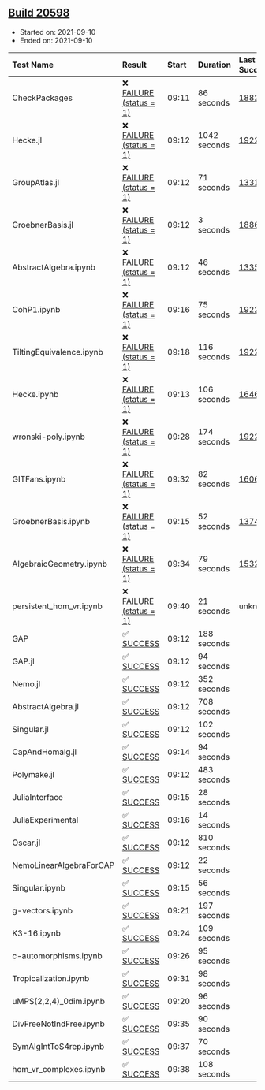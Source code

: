 ## [Build 20598](https://oscarci.mathematik.uni-kl.de/job/oscar/20598/)

* Started on: 2021-09-10
* Ended on: 2021-09-10

| Test Name    | Result | Start | Duration | Last Success | First Failure |
|:-------------|:-------|:------|:---------|:-------------|:--------------|
| CheckPackages | ❌ [FAILURE (status = 1)](https://oscarci.mathematik.uni-kl.de/job/oscar/20598/artifact/logs/build-20598/CheckPackages.log) | 09:11 | 86 seconds | [18822](https://oscarci.mathematik.uni-kl.de/job/oscar/18822/) | [18823](https://oscarci.mathematik.uni-kl.de/job/oscar/18823/) |
| Hecke.jl | ❌ [FAILURE (status = 1)](https://oscarci.mathematik.uni-kl.de/job/oscar/20598/artifact/logs/build-20598/Hecke.jl.log) | 09:12 | 1042 seconds | [19222](https://oscarci.mathematik.uni-kl.de/job/oscar/19222/) | [20152](https://oscarci.mathematik.uni-kl.de/job/oscar/20152/) |
| GroupAtlas.jl | ❌ [FAILURE (status = 1)](https://oscarci.mathematik.uni-kl.de/job/oscar/20598/artifact/logs/build-20598/GroupAtlas.jl.log) | 09:12 | 71 seconds | [13311](https://oscarci.mathematik.uni-kl.de/job/oscar/13311/) | [13312](https://oscarci.mathematik.uni-kl.de/job/oscar/13312/) |
| GroebnerBasis.jl | ❌ [FAILURE (status = 1)](https://oscarci.mathematik.uni-kl.de/job/oscar/20598/artifact/logs/build-20598/GroebnerBasis.jl.log) | 09:12 | 3 seconds | [18864](https://oscarci.mathematik.uni-kl.de/job/oscar/18864/) | [18865](https://oscarci.mathematik.uni-kl.de/job/oscar/18865/) |
| AbstractAlgebra.ipynb | ❌ [FAILURE (status = 1)](https://oscarci.mathematik.uni-kl.de/job/oscar/20598/artifact/logs/build-20598/AbstractAlgebra.ipynb.log) | 09:12 | 46 seconds | [13355](https://oscarci.mathematik.uni-kl.de/job/oscar/13355/) | [13356](https://oscarci.mathematik.uni-kl.de/job/oscar/13356/) |
| CohP1.ipynb | ❌ [FAILURE (status = 1)](https://oscarci.mathematik.uni-kl.de/job/oscar/20598/artifact/logs/build-20598/CohP1.ipynb.log) | 09:16 | 75 seconds | [19222](https://oscarci.mathematik.uni-kl.de/job/oscar/19222/) | [20152](https://oscarci.mathematik.uni-kl.de/job/oscar/20152/) |
| TiltingEquivalence.ipynb | ❌ [FAILURE (status = 1)](https://oscarci.mathematik.uni-kl.de/job/oscar/20598/artifact/logs/build-20598/TiltingEquivalence.ipynb.log) | 09:18 | 116 seconds | [19222](https://oscarci.mathematik.uni-kl.de/job/oscar/19222/) | [20152](https://oscarci.mathematik.uni-kl.de/job/oscar/20152/) |
| Hecke.ipynb | ❌ [FAILURE (status = 1)](https://oscarci.mathematik.uni-kl.de/job/oscar/20598/artifact/logs/build-20598/Hecke.ipynb.log) | 09:13 | 106 seconds | [16463](https://oscarci.mathematik.uni-kl.de/job/oscar/16463/) | [16464](https://oscarci.mathematik.uni-kl.de/job/oscar/16464/) |
| wronski-poly.ipynb | ❌ [FAILURE (status = 1)](https://oscarci.mathematik.uni-kl.de/job/oscar/20598/artifact/logs/build-20598/wronski-poly.ipynb.log) | 09:28 | 174 seconds | [19222](https://oscarci.mathematik.uni-kl.de/job/oscar/19222/) | [20152](https://oscarci.mathematik.uni-kl.de/job/oscar/20152/) |
| GITFans.ipynb | ❌ [FAILURE (status = 1)](https://oscarci.mathematik.uni-kl.de/job/oscar/20598/artifact/logs/build-20598/GITFans.ipynb.log) | 09:32 | 82 seconds | [16068](https://oscarci.mathematik.uni-kl.de/job/oscar/16068/) | [16069](https://oscarci.mathematik.uni-kl.de/job/oscar/16069/) |
| GroebnerBasis.ipynb | ❌ [FAILURE (status = 1)](https://oscarci.mathematik.uni-kl.de/job/oscar/20598/artifact/logs/build-20598/GroebnerBasis.ipynb.log) | 09:15 | 52 seconds | [13748](https://oscarci.mathematik.uni-kl.de/job/oscar/13748/) | [13749](https://oscarci.mathematik.uni-kl.de/job/oscar/13749/) |
| AlgebraicGeometry.ipynb | ❌ [FAILURE (status = 1)](https://oscarci.mathematik.uni-kl.de/job/oscar/20598/artifact/logs/build-20598/AlgebraicGeometry.ipynb.log) | 09:34 | 79 seconds | [15322](https://oscarci.mathematik.uni-kl.de/job/oscar/15322/) | [15323](https://oscarci.mathematik.uni-kl.de/job/oscar/15323/) |
| persistent_hom_vr.ipynb | ❌ [FAILURE (status = 1)](https://oscarci.mathematik.uni-kl.de/job/oscar/20598/artifact/logs/build-20598/persistent_hom_vr.ipynb.log) | 09:40 | 21 seconds | unknown | unknown |
| GAP | ✅ [SUCCESS](https://oscarci.mathematik.uni-kl.de/job/oscar/20598/artifact/logs/build-20598/GAP.log) | 09:12 | 188 seconds |  |  |
| GAP.jl | ✅ [SUCCESS](https://oscarci.mathematik.uni-kl.de/job/oscar/20598/artifact/logs/build-20598/GAP.jl.log) | 09:12 | 94 seconds |  |  |
| Nemo.jl | ✅ [SUCCESS](https://oscarci.mathematik.uni-kl.de/job/oscar/20598/artifact/logs/build-20598/Nemo.jl.log) | 09:12 | 352 seconds |  |  |
| AbstractAlgebra.jl | ✅ [SUCCESS](https://oscarci.mathematik.uni-kl.de/job/oscar/20598/artifact/logs/build-20598/AbstractAlgebra.jl.log) | 09:12 | 708 seconds |  |  |
| Singular.jl | ✅ [SUCCESS](https://oscarci.mathematik.uni-kl.de/job/oscar/20598/artifact/logs/build-20598/Singular.jl.log) | 09:12 | 102 seconds |  |  |
| CapAndHomalg.jl | ✅ [SUCCESS](https://oscarci.mathematik.uni-kl.de/job/oscar/20598/artifact/logs/build-20598/CapAndHomalg.jl.log) | 09:14 | 94 seconds |  |  |
| Polymake.jl | ✅ [SUCCESS](https://oscarci.mathematik.uni-kl.de/job/oscar/20598/artifact/logs/build-20598/Polymake.jl.log) | 09:12 | 483 seconds |  |  |
| JuliaInterface | ✅ [SUCCESS](https://oscarci.mathematik.uni-kl.de/job/oscar/20598/artifact/logs/build-20598/JuliaInterface.log) | 09:15 | 28 seconds |  |  |
| JuliaExperimental | ✅ [SUCCESS](https://oscarci.mathematik.uni-kl.de/job/oscar/20598/artifact/logs/build-20598/JuliaExperimental.log) | 09:16 | 14 seconds |  |  |
| Oscar.jl | ✅ [SUCCESS](https://oscarci.mathematik.uni-kl.de/job/oscar/20598/artifact/logs/build-20598/Oscar.jl.log) | 09:12 | 810 seconds |  |  |
| NemoLinearAlgebraForCAP | ✅ [SUCCESS](https://oscarci.mathematik.uni-kl.de/job/oscar/20598/artifact/logs/build-20598/NemoLinearAlgebraForCAP.log) | 09:12 | 22 seconds |  |  |
| Singular.ipynb | ✅ [SUCCESS](https://oscarci.mathematik.uni-kl.de/job/oscar/20598/artifact/logs/build-20598/Singular.ipynb.log) | 09:15 | 56 seconds |  |  |
| g-vectors.ipynb | ✅ [SUCCESS](https://oscarci.mathematik.uni-kl.de/job/oscar/20598/artifact/logs/build-20598/g-vectors.ipynb.log) | 09:21 | 197 seconds |  |  |
| K3-16.ipynb | ✅ [SUCCESS](https://oscarci.mathematik.uni-kl.de/job/oscar/20598/artifact/logs/build-20598/K3-16.ipynb.log) | 09:24 | 109 seconds |  |  |
| c-automorphisms.ipynb | ✅ [SUCCESS](https://oscarci.mathematik.uni-kl.de/job/oscar/20598/artifact/logs/build-20598/c-automorphisms.ipynb.log) | 09:26 | 95 seconds |  |  |
| Tropicalization.ipynb | ✅ [SUCCESS](https://oscarci.mathematik.uni-kl.de/job/oscar/20598/artifact/logs/build-20598/Tropicalization.ipynb.log) | 09:31 | 98 seconds |  |  |
| uMPS(2,2,4)_0dim.ipynb | ✅ [SUCCESS](https://oscarci.mathematik.uni-kl.de/job/oscar/20598/artifact/logs/build-20598/uMPS-2-2-4-_0dim.ipynb.log) | 09:20 | 96 seconds |  |  |
| DivFreeNotIndFree.ipynb | ✅ [SUCCESS](https://oscarci.mathematik.uni-kl.de/job/oscar/20598/artifact/logs/build-20598/DivFreeNotIndFree.ipynb.log) | 09:35 | 90 seconds |  |  |
| SymAlgIntToS4rep.ipynb | ✅ [SUCCESS](https://oscarci.mathematik.uni-kl.de/job/oscar/20598/artifact/logs/build-20598/SymAlgIntToS4rep.ipynb.log) | 09:37 | 70 seconds |  |  |
| hom_vr_complexes.ipynb | ✅ [SUCCESS](https://oscarci.mathematik.uni-kl.de/job/oscar/20598/artifact/logs/build-20598/hom_vr_complexes.ipynb.log) | 09:38 | 108 seconds |  |  |
